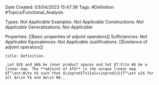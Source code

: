 <div class="topSpace"></div>

Date Created: 03/04/2023 15:47:36
Tags: #Definition #Topics/Functional_Analysis

Types: _Not Applicable_
Examples: _Not Applicable_
Constructions: _Not Applicable_
Generalizations: _Not Applicable_

Properties: [[Basic properties of adjoint operators]]
Sufficiencies: _Not Applicable_
Equivalences: _Not Applicable_
Justifications: [[Existence of adjoint operators]]

``` ad-Definition
title: Definition.

_Let $V$ and $W$ be inner product spaces and let $T:V\to W$ be a linear map. The **adjoint of $T$** is the unique linear map $T^\ast:W\to V$ such that $\inprod{Tv}{w}=\inprod{v}{T^\ast w}$ for all $v\in V$ and $w\in W$._

```

